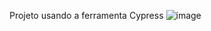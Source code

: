 Projeto usando a ferramenta Cypress
![image](https://github.com/mirel9342/form-cypress-complet/assets/106937455/bdd560b6-4bb6-4767-a2de-bf6b92d26ca6)
